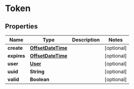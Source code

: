 # Token

## Properties
Name | Type | Description | Notes
------------ | ------------- | ------------- | -------------
**create** | [**OffsetDateTime**](OffsetDateTime.md) |  |  [optional]
**expires** | [**OffsetDateTime**](OffsetDateTime.md) |  |  [optional]
**user** | [**User**](User.md) |  |  [optional]
**uuid** | **String** |  |  [optional]
**valid** | **Boolean** |  |  [optional]
